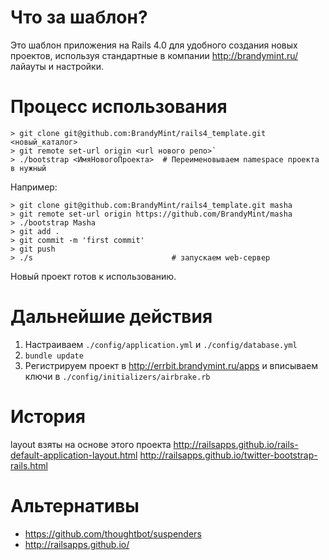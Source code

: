 Что за шаблон?
===

Это шаблон приложения на Rails 4.0 для удобного создания новых проектов,
используя стандартные в компании http://brandymint.ru/ лайауты и
настройки.

Процесс использования
===

    > git clone git@github.com:BrandyMint/rails4_template.git <новый_каталог>
    > git remote set-url origin <url нового репо>`
    > ./bootstrap <ИмяНовогоПроекта>  # Переименовываем namespace проекта в нужный

Например:

    > git clone git@github.com:BrandyMint/rails4_template.git masha
    > git remote set-url origin https://github.com/BrandyMint/masha
    > ./bootstrap Masha
    > git add .
    > git commit -m 'first commit'
    > git push
    > ./s                               # запускаем web-сервер

Новый проект готов к использованию.

Дальнейшие действия
===

1. Настраиваем `./config/application.yml` и `./config/database.yml`
2. `bundle update`
3. Регистрируем проект в http://errbit.brandymint.ru/apps и вписываем
ключи в `./config/initializers/airbrake.rb`

История
=======

layout взяты на основе этого проекта
http://railsapps.github.io/rails-default-application-layout.html
http://railsapps.github.io/twitter-bootstrap-rails.html


Альтернативы
============

* https://github.com/thoughtbot/suspenders
* http://railsapps.github.io/
